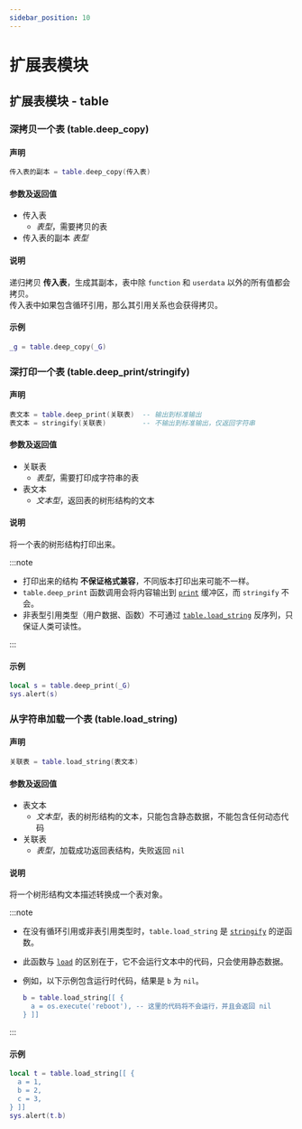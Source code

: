 ```yaml
---
sidebar_position: 10
---
```


# 扩展表模块

## 扩展表模块 - table

### 深拷贝一个表 \(**table\.deep\_copy**\)

#### 声明

```lua
传入表的副本 = table.deep_copy(传入表)
```

#### 参数及返回值

- 传入表
  - *表型*，需要拷贝的表
- 传入表的副本 *表型*

#### 说明

递归拷贝 **传入表**，生成其副本，表中除 `function` 和 `userdata` 以外的所有值都会拷贝。  
传入表中如果包含循环引用，那么其引用关系也会获得拷贝。

#### 示例

```lua title="table.deep_copy"
_g = table.deep_copy(_G)
```

### 深打印一个表 \(**table\.deep\_print/stringify**\)

#### 声明

```lua
表文本 = table.deep_print(关联表)  -- 输出到标准输出
表文本 = stringify(关联表)         -- 不输出到标准输出，仅返回字符串
```

#### 参数及返回值

- 关联表
  - *表型*，需要打印成字符串的表
- 表文本
  - *文本型*，返回表的树形结构的文本

#### 说明

将一个表的树形结构打印出来。

:::note

- 打印出来的结构 **不保证格式兼容**，不同版本打印出来可能不一样。
- `table.deep_print` 函数调用会将内容输出到 [`print`](../basic-concepts/logging.md#打印内容到缓冲区-print) 缓冲区，而 `stringify` 不会。
- 非表型引用类型（用户数据、函数）不可通过 [`table.load_string`](#从字符串加载一个表-tableload_string) 反序列，只保证人类可读性。

:::

#### 示例

```lua title="table.deep_print"
local s = table.deep_print(_G)
sys.alert(s)
```

### 从字符串加载一个表 \(**table\.load\_string**\)

#### 声明

```lua
关联表 = table.load_string(表文本)
```

#### 参数及返回值

- 表文本
  - *文本型*，表的树形结构的文本，只能包含静态数据，不能包含任何动态代码
- 关联表
  - *表型*，加载成功返回表结构，失败返回 `nil`

#### 说明

将一个树形结构文本描述转换成一个表对象。

:::note

- 在没有循环引用或非表引用类型时，`table.load_string` 是 [`stringify`](#深打印一个表-tabledeep_printstringify) 的逆函数。
- 此函数与 [`load`](http://cloudwu.github.io/lua53doc/manual.html#pdf-load) 的区别在于，它不会运行文本中的代码，只会使用静态数据。
- 例如，以下示例包含运行时代码，结果是 `b` 为 `nil`。

  ```lua
  b = table.load_string[[ {
    a = os.execute('reboot'), -- 这里的代码将不会运行，并且会返回 nil
  } ]]
  ```

:::

#### 示例

```lua title="table.load_string"
local t = table.load_string[[ {
  a = 1,
  b = 2,
  c = 3,
} ]]
sys.alert(t.b)
```
